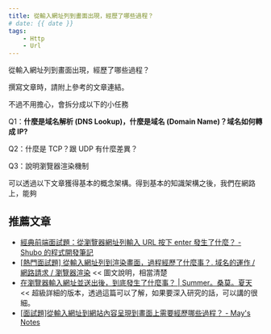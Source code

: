 ```yaml
---
title: 從輸入網址列到畫面出現，經歷了哪些過程？
# date: {{ date }}
tags: 
    - Http
    - Url
---
```


從輸入網址列到畫面出現，經歷了哪些過程？

<!-- more -->
撰寫文章時，請附上參考的文章連結。

不過不用擔心，會拆分成以下的小任務

Q1：**什麼是域名解析 (DNS Lookup)，**什麼是**域名 (Domain Name)？域名如何轉成 IP?**

Q2：什麼是 TCP？跟 UDP 有什麼差異？

Q3：說明瀏覽器渲染機制 

可以透過以下文章獲得基本的概念架構。得到基本的知識架構之後，我們在網路上，能夠 

## 推薦文章

- [經典前端面試題：從瀏覽器網址列輸入 URL 按下 enter 發生了什麼？ - Shubo 的程式開發筆記](https://www.shubo.io/what-happens-when-you-type-a-url-in-the-browser-and-press-enter/)
- [[熱門面試題] 從輸入網址列到渲染畫面，過程經歷了什麼事？. 域名的運作 / 網路請求 / 瀏覽器渲染](https://medium.com/hannah-lin/%E7%86%B1%E9%96%80%E9%9D%A2%E8%A9%A6%E9%A1%8C-%E5%BE%9E%E8%BC%B8%E5%85%A5%E7%B6%B2%E5%9D%80%E5%88%97%E5%88%B0%E6%B8%B2%E6%9F%93%E7%95%AB%E9%9D%A2-%E9%81%8E%E7%A8%8B%E7%B6%93%E6%AD%B7%E4%BA%86%E4%BB%80%E9%BA%BC%E4%BA%8B-4a6cafefe78a) << 圖文說明，相當清楚
- [在瀏覽器輸入網址並送出後，到底發生了什麼事？ | Summer。桑莫。夏天](https://www.cythilya.tw/2018/11/26/what-happens-when-you-type-an-url-in-the-browser-and-press-enter/) << 超級詳細的版本，透過這篇可以了解，如果要深入研究的話，可以講的很細。
- [[面試題]從輸入網址到網站內容呈現到畫面上需要經歷哪些過程？ - May's Notes](https://www.may-notes.com/%E9%9D%A2%E8%A9%A6%E9%A1%8C%E5%BE%9E%E8%BC%B8%E5%85%A5%E7%B6%B2%E5%9D%80%E5%88%B0%E7%B6%B2%E7%AB%99%E5%85%A7%E5%AE%B9%E5%91%88%E7%8F%BE%E5%88%B0%E7%95%AB%E9%9D%A2%E4%B8%8A%E9%9C%80%E8%A6%81%E7%B6%93/)
